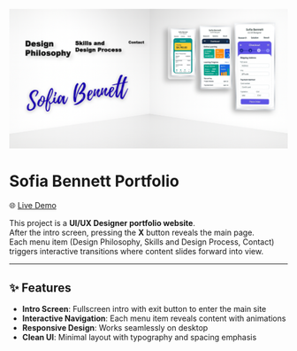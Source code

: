 ![Preview](https://raw.githubusercontent.com/Liauuu/sofia-portfolio/main/images/preview.jpg)



# Sofia Bennett Portfolio

🌐 [Live Demo](https://liauuu.github.io/sofia-portfolio/)

This project is a **UI/UX Designer portfolio website**.  
After the intro screen, pressing the **X** button reveals the main page.  
Each menu item (Design Philosophy, Skills and Design Process, Contact) triggers interactive transitions where content slides forward into view.  

---

## ✨ Features
- **Intro Screen**: Fullscreen intro with exit button to enter the main site  
- **Interactive Navigation**: Each menu item reveals content with animations  
- **Responsive Design**: Works seamlessly on desktop   
- **Clean UI**: Minimal layout with typography and spacing emphasis


